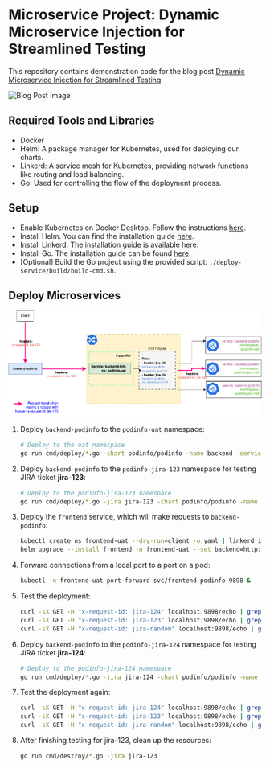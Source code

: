 # Microservice Project: Dynamic Microservice Injection for Streamlined Testing

This repository contains demonstration code for the blog post [Dynamic Microservice Injection for Streamlined Testing](https://medium.com/@quydoantran/httprouter-hacks-dynamic-microservice-injection-for-streamlined-testing-42550bff8add).

![Blog Post Image](https://miro.medium.com/v2/resize:fit:720/format:webp/1*cbd08tH9uzqINAQLkTQZAA.png)

## Required Tools and Libraries

- Docker
- Helm: A package manager for Kubernetes, used for deploying our charts.
- Linkerd: A service mesh for Kubernetes, providing network functions like routing and load balancing.
- Go: Used for controlling the flow of the deployment process.

## Setup

- Enable Kubernetes on Docker Desktop. Follow the instructions [here](https://docs.docker.com/desktop/kubernetes/).
- Install Helm. You can find the installation guide [here](https://helm.sh/docs/intro/install/).
- Install Linkerd. The installation guide is available [here](https://linkerd.io/2/getting-started/).
- Install Go. The installation guide can be found [here](https://golang.org/doc/install).
- [Optional] Build the Go project using the provided script: `./deploy-service/build/build-cmd.sh`.

## Deploy Microservices

![Demo](./service-deploy.png)
1. Deploy `backend-podinfo` to the `podinfo-uat` namespace:

    ```bash
    # Deploy to the uat namespace
    go run cmd/deploy/*.go -chart podinfo/podinfo -name backend -service podinfo -uat ./assets/http-router.yml
    ```

2. Deploy `backend-podinfo` to the `podinfo-jira-123` namespace for testing JIRA ticket **jira-123**:

    ```bash
    # Deploy to the podinfo-jira-123 namespace
    go run cmd/deploy/*.go -jira jira-123 -chart podinfo/podinfo -name backend -service podinfo ./assets/http-router.yml
    ```

3. Deploy the `frontend` service, which will make requests to `backend-podinfo`:

    ```bash
    kubectl create ns frontend-uat --dry-run=client -o yaml | linkerd inject -  | kubectl apply -f -
    helm upgrade --install frontend -n frontend-uat --set backend=http://backend-podinfo.podinfo-uat.svc.cluster.local:9898/env podinfo/podinfo
    ```

4. Forward connections from a local port to a port on a pod:

    ```bash
    kubectl -n frontend-uat port-forward svc/frontend-podinfo 9898 &
    ```

5. Test the deployment:

    ```bash
    curl -sX GET -H "x-request-id: jira-124" localhost:9898/echo | grep PODINFO_UI_MESSAGE
    curl -sX GET -H "x-request-id: jira-123" localhost:9898/echo | grep PODINFO_UI_MESSAGE
    curl -sX GET -H "x-request-id: jira-random" localhost:9898/echo | grep PODINFO_UI_MESSAGE
    ```

6. Deploy `backend-podinfo` to the `podinfo-jira-124` namespace for testing JIRA ticket **jira-124**:

    ```bash
    # Deploy to the podinfo-jira-124 namespace
    go run cmd/deploy/*.go -jira jira-124 -chart podinfo/podinfo -name backend -service podinfo ./assets/http-router.yml
    ```

7. Test the deployment again:

    ```bash
    curl -sX GET -H "x-request-id: jira-124" localhost:9898/echo | grep PODINFO_UI_MESSAGE
    curl -sX GET -H "x-request-id: jira-123" localhost:9898/echo | grep PODINFO_UI_MESSAGE
    curl -sX GET -H "x-request-id: jira-random" localhost:9898/echo | grep PODINFO_UI_MESSAGE
    ```

8. After finishing testing for jira-123, clean up the resources:

    ```bash
    go run cmd/destroy/*.go -jira jira-123
    ```
